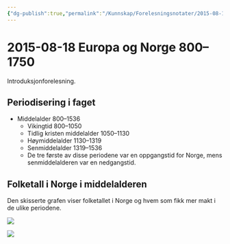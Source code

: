 ```yaml
---
{"dg-publish":true,"permalink":"/Kunnskap/Forelesningsnotater/2015-08-18 Europa og Norge 800–1750/","title":"2015-08-18 Europa og Norge 800–1750","tags":["historie","hi110","forelesning"]}
---
```



# 2015-08-18 Europa og Norge 800–1750
Introduksjonforelesning.

## Periodisering i faget
- Middelalder 800–1536
	- Vikingtid 800–1050
	- Tidlig kristen middelalder 1050–1130
	- Høymiddelalder 1130–1319
	- Senmiddelalder 1319–1536
	- De tre første av disse periodene var en oppgangstid for Norge, mens senmiddelalderen var en nedgangstid.

## Folketall i Norge i middelalderen
Den skisserte grafen viser folketallet i Norge og hvem som fikk mer makt i de ulike periodene.
<style> .container {font-family: sans-serif; text-align: center;} .button-wrapper button {z-index: 1;height: 40px; width: 100px; margin: 10px;padding: 5px;} .excalidraw .App-menu_top .buttonList { display: flex;} .excalidraw-wrapper { height: 800px; margin: 50px; position: relative;} :root[dir="ltr"] .excalidraw .layer-ui__wrapper .zen-mode-transition.App-menu_bottom--transition-left {transform: none;} </style><script src="https://cdn.jsdelivr.net/npm/react@17/umd/react.production.min.js"></script><script src="https://cdn.jsdelivr.net/npm/react-dom@17/umd/react-dom.production.min.js"></script><script type="text/javascript" src="https://cdn.jsdelivr.net/npm/@excalidraw/excalidraw@0/dist/excalidraw.production.min.js"></script><div id="folketall_norge_middelalderenexcalidraw.md1"></div><script>(function(){const InitialData={"type":"excalidraw","version":2,"source":"https://excalidraw.com","elements":[{"id":"P17-jNE-f6qFKIS2VsxIZ","type":"arrow","x":-194.75,"y":102.5,"width":5,"height":245,"angle":0,"strokeColor":"#000000","backgroundColor":"transparent","fillStyle":"hachure","strokeWidth":1,"strokeStyle":"solid","roughness":1,"opacity":100,"groupIds":[],"roundness":{"type":2},"seed":1184897499,"version":179,"versionNonce":333953083,"isDeleted":false,"boundElements":null,"updated":1674605225532,"link":null,"locked":false,"points":[[0,0],[-5,-245]],"lastCommittedPoint":null,"startBinding":null,"endBinding":null,"startArrowhead":null,"endArrowhead":"arrow"},{"id":"F3jryPsUoEWhUyTvSFt0e","type":"arrow","x":-225.75,"y":93.5,"width":414,"height":3,"angle":0,"strokeColor":"#000000","backgroundColor":"transparent","fillStyle":"hachure","strokeWidth":1,"strokeStyle":"solid","roughness":1,"opacity":100,"groupIds":[],"roundness":{"type":2},"seed":1070145557,"version":81,"versionNonce":1237007605,"isDeleted":false,"boundElements":null,"updated":1674605225532,"link":null,"locked":false,"points":[[0,0],[414,-3]],"lastCommittedPoint":null,"startBinding":null,"endBinding":null,"startArrowhead":null,"endArrowhead":"arrow"},{"id":"yoNJLqjm","type":"text","x":-31.75,"y":141.5,"width":23,"height":27,"angle":0,"strokeColor":"#000000","backgroundColor":"transparent","fillStyle":"hachure","strokeWidth":1,"strokeStyle":"solid","roughness":1,"opacity":100,"groupIds":[],"roundness":null,"seed":1688166133,"version":78,"versionNonce":811268315,"isDeleted":false,"boundElements":null,"updated":1674605225532,"link":null,"locked":false,"text":"år","rawText":"år","fontSize":20,"fontFamily":1,"textAlign":"left","verticalAlign":"top","baseline":18,"containerId":null,"originalText":"år"},{"id":"vH43Q2e5","type":"text","x":-268.75,"y":-26.500000000000007,"width":83,"height":27,"angle":4.7001446943603575,"strokeColor":"#000000","backgroundColor":"transparent","fillStyle":"hachure","strokeWidth":1,"strokeStyle":"solid","roughness":1,"opacity":100,"groupIds":[],"roundness":null,"seed":802284981,"version":164,"versionNonce":1368512085,"isDeleted":false,"boundElements":null,"updated":1674605225532,"link":null,"locked":false,"text":"folketall","rawText":"folketall","fontSize":20,"fontFamily":1,"textAlign":"left","verticalAlign":"top","baseline":18,"containerId":null,"originalText":"folketall"},{"id":"_49stOA9em6IwqwsFniuP","type":"line","x":-142.75,"y":72.49999999999999,"width":273,"height":181,"angle":0,"strokeColor":"#000000","backgroundColor":"transparent","fillStyle":"hachure","strokeWidth":1,"strokeStyle":"solid","roughness":1,"opacity":100,"groupIds":[],"roundness":{"type":2},"seed":1902296923,"version":93,"versionNonce":1471200795,"isDeleted":false,"boundElements":null,"updated":1674605225532,"link":null,"locked":false,"points":[[0,0],[1,-1],[66,-164],[136,-167],[172,-18.999999999999993],[273,-181]],"lastCommittedPoint":[165,-22],"startBinding":null,"endBinding":null,"startArrowhead":null,"endArrowhead":null},{"id":"wuopt3Vv","type":"text","x":-163.75,"y":102.5,"width":44,"height":27,"angle":0,"strokeColor":"#000000","backgroundColor":"transparent","fillStyle":"hachure","strokeWidth":1,"strokeStyle":"solid","roughness":1,"opacity":100,"groupIds":[],"roundness":null,"seed":1862707349,"version":58,"versionNonce":1196819733,"isDeleted":false,"boundElements":null,"updated":1674605225532,"link":null,"locked":false,"text":"800","rawText":"800","fontSize":20,"fontFamily":1,"textAlign":"left","verticalAlign":"top","baseline":18,"containerId":null,"originalText":"800"},{"id":"FhgRCpco","type":"text","x":-2.75,"y":101.5,"width":45,"height":27,"angle":0,"strokeColor":"#000000","backgroundColor":"transparent","fillStyle":"hachure","strokeWidth":1,"strokeStyle":"solid","roughness":1,"opacity":100,"groupIds":[],"roundness":null,"seed":681890139,"version":48,"versionNonce":80233147,"isDeleted":false,"boundElements":null,"updated":1674605225532,"link":null,"locked":false,"text":"1349","rawText":"1349","fontSize":20,"fontFamily":1,"textAlign":"left","verticalAlign":"top","baseline":18,"containerId":null,"originalText":"1349"},{"id":"uoDAMpRG","type":"text","x":115.25,"y":102.5,"width":46,"height":27,"angle":0,"strokeColor":"#000000","backgroundColor":"transparent","fillStyle":"hachure","strokeWidth":1,"strokeStyle":"solid","roughness":1,"opacity":100,"groupIds":[],"roundness":null,"seed":1283825909,"version":51,"versionNonce":1021221493,"isDeleted":false,"boundElements":null,"updated":1674605225532,"link":null,"locked":false,"text":"1660","rawText":"1660","fontSize":20,"fontFamily":1,"textAlign":"left","verticalAlign":"top","baseline":18,"containerId":null,"originalText":"1660"},{"id":"8XcERxkQ","type":"text","x":-304.75,"y":-109.5,"width":92,"height":27,"angle":0,"strokeColor":"#000000","backgroundColor":"transparent","fillStyle":"hachure","strokeWidth":1,"strokeStyle":"solid","roughness":1,"opacity":100,"groupIds":[],"roundness":null,"seed":1612726395,"version":266,"versionNonce":840589371,"isDeleted":false,"boundElements":null,"updated":1674605231110,"link":null,"locked":false,"text":"440 000","rawText":"440 000","fontSize":20,"fontFamily":1,"textAlign":"left","verticalAlign":"top","baseline":18,"containerId":null,"originalText":"440 000"},{"id":"DER2kVn1","type":"text","x":-166.84715555788333,"y":-21.914799874959783,"width":66,"height":27,"angle":5.012560151214801,"strokeColor":"#000000","backgroundColor":"transparent","fillStyle":"hachure","strokeWidth":1,"strokeStyle":"solid","roughness":1,"opacity":100,"groupIds":[],"roundness":null,"seed":502815515,"version":86,"versionNonce":1884834965,"isDeleted":false,"boundElements":null,"updated":1674605306006,"link":null,"locked":false,"text":"+eliten","rawText":"+eliten","fontSize":20,"fontFamily":1,"textAlign":"left","verticalAlign":"top","baseline":18,"containerId":null,"originalText":"+eliten"},{"id":"aKWyiKQq","type":"text","x":-52.56144127216902,"y":-27.629085589245506,"width":86,"height":27,"angle":1.457884412155682,"strokeColor":"#000000","backgroundColor":"transparent","fillStyle":"hachure","strokeWidth":1,"strokeStyle":"solid","roughness":1,"opacity":100,"groupIds":[],"roundness":null,"seed":20714459,"version":89,"versionNonce":720465557,"isDeleted":false,"boundElements":null,"updated":1674605326040,"link":null,"locked":false,"text":"+bøndene","rawText":"+bøndene","fontSize":20,"fontFamily":1,"textAlign":"left","verticalAlign":"top","baseline":18,"containerId":null,"originalText":"+bøndene"},{"id":"iTTWMyjD","type":"text","x":24.349319063497987,"y":-22.237261340252985,"width":139,"height":27,"angle":5.21441657419523,"strokeColor":"#000000","backgroundColor":"transparent","fillStyle":"hachure","strokeWidth":1,"strokeStyle":"solid","roughness":1,"opacity":100,"groupIds":[],"roundness":null,"seed":1011930101,"version":173,"versionNonce":561995291,"isDeleted":false,"boundElements":null,"updated":1674605349210,"link":null,"locked":false,"text":"+borgerskapet","rawText":"+borgerskapet","fontSize":20,"fontFamily":1,"textAlign":"left","verticalAlign":"top","baseline":18,"containerId":null,"originalText":"+borgerskapet"},{"id":"sQnhmaa4HPoeB8il5weEe","type":"line","x":-139.75,"y":70.5,"width":76,"height":171,"angle":0,"strokeColor":"#000000","backgroundColor":"transparent","fillStyle":"hachure","strokeWidth":1,"strokeStyle":"solid","roughness":1,"opacity":100,"groupIds":[],"roundness":{"type":2},"seed":242114299,"version":93,"versionNonce":702358907,"isDeleted":true,"boundElements":null,"updated":1674605225532,"link":null,"locked":false,"points":[[0,0],[76,-171]],"lastCommittedPoint":null,"startBinding":null,"endBinding":null,"startArrowhead":null,"endArrowhead":null},{"id":"_eUBKM9nU44u7Wr2Ef21q","type":"line","x":-61.75,"y":-91.5,"width":49,"height":0,"angle":0,"strokeColor":"#000000","backgroundColor":"transparent","fillStyle":"hachure","strokeWidth":1,"strokeStyle":"solid","roughness":1,"opacity":100,"groupIds":[],"roundness":{"type":2},"seed":1099577685,"version":32,"versionNonce":1242448821,"isDeleted":true,"boundElements":null,"updated":1674605225532,"link":null,"locked":false,"points":[[0,0],[49,0]],"lastCommittedPoint":null,"startBinding":null,"endBinding":null,"startArrowhead":null,"endArrowhead":null}],"appState":{"theme":"light","viewBackgroundColor":"#ffffff","currentItemStrokeColor":"#000000","currentItemBackgroundColor":"transparent","currentItemFillStyle":"hachure","currentItemStrokeWidth":1,"currentItemStrokeStyle":"solid","currentItemRoughness":1,"currentItemOpacity":100,"currentItemFontFamily":1,"currentItemFontSize":20,"currentItemTextAlign":"left","currentItemStartArrowhead":null,"currentItemEndArrowhead":"arrow","scrollX":327.3233460340738,"scrollY":287.20051416067406,"zoom":{"value":1.05},"currentItemRoundness":"round","gridSize":null,"colorPalette":{},"previousGridSize":null},"files":{}};InitialData.scrollToContent=true;App=()=>{const e=React.useRef(null),t=React.useRef(null),[n,i]=React.useState({width:void 0,height:void 0});return React.useEffect(()=>{i({width:t.current.getBoundingClientRect().width,height:t.current.getBoundingClientRect().height});const e=()=>{i({width:t.current.getBoundingClientRect().width,height:t.current.getBoundingClientRect().height})};return window.addEventListener("resize",e),()=>window.removeEventListener("resize",e)},[t]),React.createElement(React.Fragment,null,React.createElement("div",{className:"excalidraw-wrapper",ref:t},React.createElement(ExcalidrawLib.Excalidraw,{ref:e,width:n.width,height:n.height,initialData:InitialData,viewModeEnabled:!0,zenModeEnabled:!0,gridModeEnabled:!1})))},excalidrawWrapper=document.getElementById("folketall_norge_middelalderenexcalidraw.md1");ReactDOM.render(React.createElement(App),excalidrawWrapper);})();</script>

![](/img/user/_resources/IMG_20150826_154054.png)

![](/img/user/_resources/IMG_20150826_154102.png)
